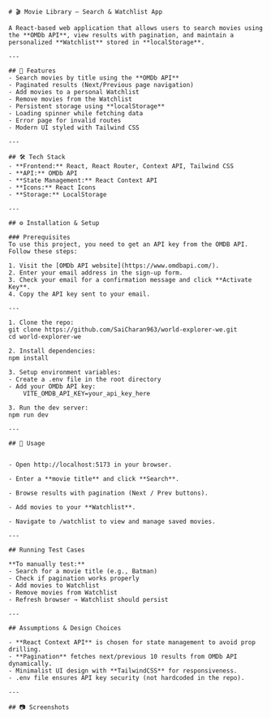    # 🎬 Movie Library – Search & Watchlist App

    A React-based web application that allows users to search movies using the **OMDb API**, view results with pagination, and maintain a personalized **Watchlist** stored in **localStorage**.

    ---

    ## 🚀 Features
    - Search movies by title using the **OMDb API**
    - Paginated results (Next/Previous page navigation)
    - Add movies to a personal Watchlist
    - Remove movies from the Watchlist
    - Persistent storage using **localStorage**
    - Loading spinner while fetching data
    - Error page for invalid routes
    - Modern UI styled with Tailwind CSS

    ---

    ## 🛠️ Tech Stack
    - **Frontend:** React, React Router, Context API, Tailwind CSS
    - **API:** OMDb API
    - **State Management:** React Context API
    - **Icons:** React Icons
    - **Storage:** LocalStorage

    ---

    ## ⚙️ Installation & Setup

    ### Prerequisites  
    To use this project, you need to get an API key from the OMDB API. Follow these steps:

    1. Visit the [OMDb API website](https://www.omdbapi.com/).  
    2. Enter your email address in the sign-up form.  
    3. Check your email for a confirmation message and click **Activate Key**.  
    4. Copy the API key sent to your email.  

    ---

    1. Clone the repo:
    git clone https://github.com/SaiCharan963/world-explorer-we.git
    cd world-explorer-we

    2. Install dependencies:
    npm install

    3. Setup environment variables:
    - Create a .env file in the root directory
    - Add your OMDb API key:
        VITE_OMDB_API_KEY=your_api_key_here

    3. Run the dev server:
    npm run dev

    ---

    ## 📌 Usage


    - Open http://localhost:5173 in your browser.

    - Enter a **movie title** and click **Search**.

    - Browse results with pagination (Next / Prev buttons).

    - Add movies to your **Watchlist**.

    - Navigate to /watchlist to view and manage saved movies.

    ---

    ## Running Test Cases

    **To manually test:**
    - Search for a movie title (e.g., Batman)
    - Check if pagination works properly
    - Add movies to Watchlist
    - Remove movies from Watchlist
    - Refresh browser → Watchlist should persist

    ---

    ## Assumptions & Design Choices

    - **React Context API** is chosen for state management to avoid prop drilling.
    - **Pagination** fetches next/previous 10 results from OMDb API dynamically.
    - Minimalist UI design with **TailwindCSS** for responsiveness.
    - .env file ensures API key security (not hardcoded in the repo).

    ---

    ## 📷 Screenshots

